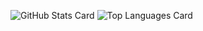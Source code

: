 ![GitHub Stats Card](https://github-readme-stats.vercel.app/api?username=ryota-k0827&count_private=true&theme=algolia)
![Top Languages Card](https://github-readme-stats.vercel.app/api/top-langs/?username=ryota-k0827&theme=algolia&layout=compact)

<!-- 
![GitHub Extra Pins](https://github-readme-stats.vercel.app/api/pin/?username=ryota-k0827&repo=Smartendance&theme=algolia)
![GitHub Extra Pins](https://github-readme-stats.vercel.app/api/pin/?username=ryota-k0827&repo=SmartendanceApp&theme=algolia)
 -->
